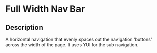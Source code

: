 Full Width Nav Bar
==================

Description
-----------

A horizontal navigation that evenly spaces out the navigation 'buttons' across the width of the page.
It uses YUI for the sub navigation.
